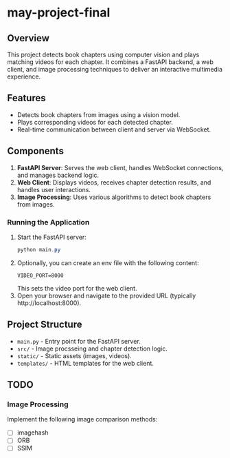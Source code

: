 # may-project-final

## Overview
This project detects book chapters using computer vision and plays matching videos for each chapter. It combines a FastAPI backend, a web client, and image processing techniques to deliver an interactive multimedia experience.

## Features
- Detects book chapters from images using a vision model.
- Plays corresponding videos for each detected chapter.
- Real-time communication between client and server via WebSocket.

## Components
1. **FastAPI Server**: Serves the web client, handles WebSocket connections, and manages backend logic.
2. **Web Client**: Displays videos, receives chapter detection results, and handles user interactions.
3. **Image Processing**: Uses various algorithms to detect book chapters from images.


### Running the Application
1. Start the FastAPI server:
   ```powershell
   python main.py
   ```
2. Optionally, you can create an env file with the following content:
   ```plaintext
   VIDEO_PORT=8000
   ```
   This sets the video port for the web client.
3. Open your browser and navigate to the provided URL (typically http://localhost:8000).

## Project Structure
- `main.py` - Entry point for the FastAPI server.
- `src/` - Image procsseing and chapter detection logic.
- `static/` - Static assets (images, videos).
- `templates/` - HTML templates for the web client.

## TODO
### Image Processing
Implement the following image comparison methods:
- [ ] imagehash
- [ ] ORB
- [ ] SSIM
